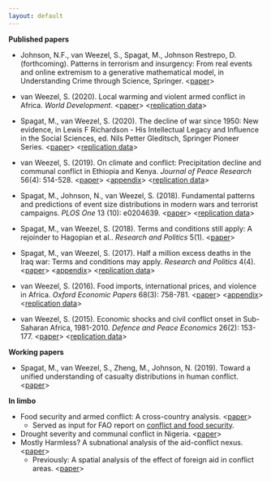 ```yaml
---
layout: default
---
```


**Published papers**

* Johnson, N.F., van Weezel, S., Spagat, M., Johnson Restrepo, D. (forthcoming). Patterns in terrorism and insurgency: From real events and online extremism to a generative mathematical model, in Understanding Crime through Science, Springer. <[paper](https://www.researchgate.net/publication/333681481_Patterns_in_Terrorism_and_Insurgency_From_real_events_and_online_extremism_to_a_generative_mathematical_model)>

* van Weezel, S. (2020). Local warming and violent armed conflict in Africa. *World Development*. <[paper](https://www.sciencedirect.com/science/article/pii/S0305750X19303560)> <[replication data](https://github.com/CommonEconomist/replication-data/tree/master/climate-conflict)>

* Spagat, M., van Weezel, S. (2020). The decline of war since 1950: New evidence, in Lewis F Richardson - His Intellectual Legacy and Influence in the Social Sciences, ed. Nils Petter Gleditsch, Springer Pioneer Series. <[paper](https://link.springer.com/content/pdf/10.1007%2F978-3-030-31589-4_11.pdf)>  <[replication data](https://github.com/CommonEconomist/replication-data/tree/master/war-decline)>

* van Weezel, S. (2019). On climate and conflict: Precipitation decline and communal conflict in Ethiopia and Kenya. *Journal of Peace Research* 56(4): 514-528. <[paper](http://commoneconomist.github.io/files/jpr.pdf)> <[appendix](http://commoneconomist.github.io/files/jpr.app.pdf)> <[replication data](https://github.com/CommonEconomist/replication-data/tree/master/rain-conflict)>

* Spagat, M., Johnson, N., van Weezel, S. (2018). Fundamental patterns and predictions of event size distributions in modern wars and terrorist campaigns. *PLOS One* 13 (10): e0204639. <[paper](http://commoneconomist.github.io/files/pone.13.10.pdf)> <[replication data](https://github.com/CommonEconomist/replication-data/tree/master/david-vs-goliath)>

* Spagat, M., van Weezel, S. (2018). Terms and conditions still apply: A rejoinder to Hagopian et al.. *Research and Politics* 5(1). <[paper](http://commoneconomist.github.io/files/rap.5.1.1.pdf)>  

* Spagat, M., van Weezel, S. (2017). Half a million excess deaths in the Iraq war: Terms and conditions may apply. *Research and Politics* 4(4). <[paper](http://commoneconomist.github.io/files/rap.4.4.1.pdf)> <[appendix](http://commoneconomist.github.io/files/rap.4.4.1.app.pdf)>  <[replication data](https://github.com/CommonEconomist/replication-data/tree/master/iraq-excess-mortality)>    
    
* van Weezel, S. (2016). Food imports, international prices, and violence in Africa. *Oxford Economic Papers* 68(3): 758-781. <[paper](http://commoneconomist.github.io/files/oep.68.3.758.pdf)> <[appendix](http://commoneconomist.github.io/files/oep.68.3.758.app.pdf)>  <[replication data](https://github.com/CommonEconomist/replication-data/tree/master/food-prices-violence)>

* van Weezel, S. (2015). Economic shocks and civil conflict onset in Sub-Saharan Africa, 1981-2010. *Defence and Peace Economics* 26(2): 153-177. <[paper](http://commoneconomist.github.io/files/dpe.26.2.153.pdf)> <[replication data](https://github.com/CommonEconomist/replication-data/tree/master/econ-shocks-conflict)>    


**Working papers**
* Spagat, M., van Weezel, S., Zheng, M., Johnson, N. (2019). Toward a unified understanding of casualty distributions in human conflict. <[paper](https://arxiv.org/pdf/1911.01994.pdf)>    


**In limbo**
* Food security and armed conflict: A cross-country analysis. <[paper](http://www.fao.org/3/CA0971EN/ca0971en.pdf)>
    * Served as input for FAO report on [conflict and food security](http://www.fao.org/3/a-i7821e.pdf).
* Drought severity and communal conflict in Nigeria. <[paper](https://econpapers.repec.org/paper/hicwpaper/240.htm)>
*  Mostly Harmless? A subnational analysis of the aid-conflict nexus. <[paper](https://www.ucd.ie/t4cms/WP17_28.pdf)>
   * Previously: A spatial analysis of the effect of foreign aid in conflict areas. <[paper](https://www.aiddata.org/publications/a-spatial-analysis-of-the-effect-of-foreign-aid-in-conflict-areas)>
